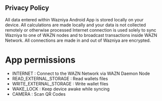 ## Privacy Policy

All data entered within Wazniya Android App is stored locally on your device. All calculations are made locally and your data is not collected remotely or otherwise processed
Internet connection is used solely to sync Wazniya to one of WAZN nodes and to broadcast transactions inside WAZN Network. All connections are made in and out of Wazniya are encrypted.

# App permissions

- INTERNET : Connect to the WAZN Network via WAZN Daemon Node
- READ_EXTERNAL_STORAGE : Read wallets files
- WRITE_EXTERNAL_STORAGE : Write wallet files
- WAKE_LOCK : Keep device awake while syncing
- CAMERA : Scan QR Codes
